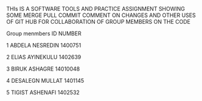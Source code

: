 THIs IS A SOFTWARE TOOLS AND PRACTICE ASSIGNMENT  SHOWING SOME MERGE PULL COMMIT COMMENT ON CHANGES AND OTHER USES OF GIT HUB FOR COLLABORATION OF GROUP MEMBERS ON THE CODE 



Group menmbers       ID NUMBER

1 ABDELA NESREDIN            1400751

2 ELIAS  AYINEKULU         1402639

3 BIRUK ASHAGRE            14010048

4 DESALEGN MULLAT          1401145

5 TIGIST ASHENAFI          1402532
